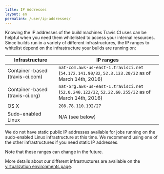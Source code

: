 ```yaml
---
title: IP Addresses
layout: en
permalink: /user/ip-addresses/
---
```


Knowing the IP addresses of the build machines Travis CI uses can be helpful when you need them whitelisted to access your internal resources. Since builds run in a variety of different infrastructures, the IP ranges to whitelist depend on the infrastructure your builds are running on:

Infrastructure | IP ranges
-------------- | ---------
Container-based (travis-ci.com) | `nat-com.aws-us-east-1.travisci.net` (`54.172.141.90/32`, `52.3.133.20/32` as of March 14th, 2016)
Container-based (travis-ci.org) | `nat-org.aws-us-east-1.travisci.net` (`52.0.240.122/32`, `52.22.60.255/32` as of March 14th, 2016)
OS X | `208.78.110.192/27`
Sudo-enabled Linux | N/A (see below)

We do not have static public IP addresses available for jobs running on the sudo-enabled Linux infrastructure at this time. We recommend using one of the other infrastructures if you need static IP addresses.

Note that these ranges can change in the future.

More details about our different infrastructures are available on the [virtualization environments page](/user/ci-environment/#Virtualization-environments).
